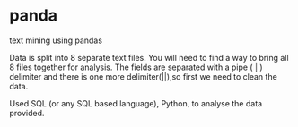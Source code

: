 # panda
text mining using pandas

Data is split into 8 separate text files. You will need to find a way to bring all 8 files together for analysis. The fields are separated
with a pipe ( | ) delimiter and there is one more delimiter(||),so first we need to clean the data.

Used SQL (or any SQL based language), Python, to analyse the data provided.
